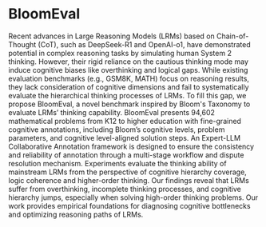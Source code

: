 # BloomEval
Recent advances in Large Reasoning Models (LRMs) based on Chain-of-Thought (CoT), such as DeepSeek-R1 and OpenAI-o1, have demonstrated potential in complex reasoning tasks by simulating human System 2 thinking. However, their rigid reliance on the cautious thinking mode may induce cognitive biases like overthinking and logical gaps. While existing evaluation benchmarks (e.g., GSM8K, MATH) focus on reasoning results, they lack consideration of cognitive dimensions and fail to systematically evaluate the hierarchical thinking processes of LRMs. To fill this gap, we propose BloomEval, a novel benchmark inspired by Bloom's Taxonomy to evaluate LRMs’ thinking capability. BloomEval presents 94,602 mathematical problems from K12 to higher education with fine-grained cognitive annotations, including Bloom’s cognitive levels, problem parameters, and cognitive level-aligned solution steps. An Expert-LLM Collaborative Annotation framework is designed to ensure the consistency and reliability of annotation through a multi-stage workflow and dispute resolution mechanism. Experiments evaluate the thinking ability of mainstream LRMs from the perspective of cognitive hierarchy coverage, logic coherence and higher-order thinking. Our findings reveal that LRMs suffer from overthinking, incomplete thinking processes, and cognitive hierarchy jumps, especially when solving high-order thinking problems. Our work provides empirical foundations for diagnosing cognitive bottlenecks and optimizing reasoning paths of LRMs.
